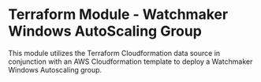 # Terraform Module - Watchmaker Windows AutoScaling Group

This module utilizes the Terraform Cloudformation data source in conjunction with an AWS Cloudformation template
to deploy a Watchmaker Windows Autoscaling group.

